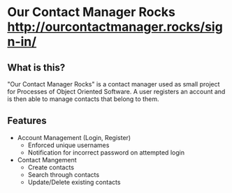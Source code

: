 # Our Contact Manager Rocks http://ourcontactmanager.rocks/sign-in/
## What is this?
"Our Contact Manager Rocks" is a contact manager used as small project for Processes of Object Oriented Software. A user registers an account and is then able to manage contacts that belong to them.
## Features
* Account Management (Login, Register)
  * Enforced unique usernames
  * Notification for incorrect password on attempted login
* Contact Mangement
  * Create contacts
  * Search through contacts
  * Update/Delete existing contacts

